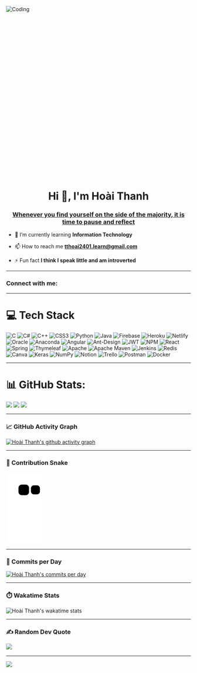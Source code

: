 <img align="right" alt="Coding" width="100%" height="500px" src="https://freenice.net/wp-content/uploads/2021/09/hinh-gif-thanh-pho-buon.gif">
<h1 align="center">Hi 👋, I'm Hoài Thanh</h1>
<h3 align="center"><a href="https://www.quora.com/What-did-Mark-Twain-mean-when-he-said-Whenever-you-find-yourself-on-the-side-of-the-majority-it-may-be-time-to-stop-and-reflect#:~:text=Mark%20Twain's%20quote%2C%20%22Whenever%20you,be%20swayed%20by%20popular%20opinion.">Whenever you find yourself on the side of the majority, it is time to pause and reflect</a></h3>

- 🌱 I’m currently learning **Information Technology**

- 📫 How to reach me **tthoai2401.learn@gmail.com**

- ⚡ Fun fact **I think I speak little and am introverted**

---

<h3 align="left">Connect with me:</h3>
<p align="left">
  <!-- Add your social media links here -->
</p>

---

# 💻 Tech Stack
![C](https://img.shields.io/badge/c-%2300599C.svg?style=for-the-badge&logo=c&logoColor=white) 
![C#](https://img.shields.io/badge/c%23-%23239120.svg?style=for-the-badge&logo=c-sharp&logoColor=white) 
![C++](https://img.shields.io/badge/c++-%2300599C.svg?style=for-the-badge&logo=c%2B%2B&logoColor=white) 
![CSS3](https://img.shields.io/badge/css3-%231572B6.svg?style=for-the-badge&logo=css3&logoColor=white) 
![Python](https://img.shields.io/badge/python-3670A0?style=for-the-badge&logo=python&logoColor=ffdd54) 
![Java](https://img.shields.io/badge/java-%23ED8B00.svg?style=for-the-badge&logo=java&logoColor=white) 
![Firebase](https://img.shields.io/badge/firebase-%23039BE5.svg?style=for-the-badge&logo=firebase) 
![Heroku](https://img.shields.io/badge/heroku-%23430098.svg?style=for-the-badge&logo=heroku&logoColor=white) 
![Netlify](https://img.shields.io/badge/netlify-%23000000.svg?style=for-the-badge&logo=netlify&logoColor=#00C7B7) 
![Oracle](https://img.shields.io/badge/Oracle-F80000?style=for-the-badge&logo=oracle&logoColor=white) 
![Anaconda](https://img.shields.io/badge/Anaconda-%2344A833.svg?style=for-the-badge&logo=anaconda&logoColor=white) 
![Angular](https://img.shields.io/badge/angular-%23DD0031.svg?style=for-the-badge&logo=angular&logoColor=white) 
![Ant-Design](https://img.shields.io/badge/-AntDesign-%230170FE?style=for-the-badge&logo=ant-design&logoColor=white) 
![JWT](https://img.shields.io/badge/JWT-black?style=for-the-badge&logo=JSON%20web%20tokens) 
![NPM](https://img.shields.io/badge/NPM-%23000000.svg?style=for-the-badge&logo=npm&logoColor=white) 
![React](https://img.shields.io/badge/react-%2320232a.svg?style=for-the-badge&logo=react&logoColor=%2361DAFB) 
![Spring](https://img.shields.io/badge/spring-%236DB33F.svg?style=for-the-badge&logo=spring&logoColor=white) 
![Thymeleaf](https://img.shields.io/badge/Thymeleaf-%23005C0F.svg?style=for-the-badge&logo=Thymeleaf&logoColor=white) 
![Apache](https://img.shields.io/badge/apache-%23D42029.svg?style=for-the-badge&logo=apache&logoColor=white) 
![Apache Maven](https://img.shields.io/badge/Apache%20Maven-C71A36?style=for-the-badge&logo=Apache%20Maven&logoColor=white) 
![Jenkins](https://img.shields.io/badge/jenkins-%232C5263.svg?style=for-the-badge&logo=jenkins&logoColor=white) 
![Redis](https://img.shields.io/badge/redis-%23DD0031.svg?style=for-the-badge&logo=redis&logoColor=white) 
![Canva](https://img.shields.io/badge/Canva-%2300C4CC.svg?style=for-the-badge&logo=Canva&logoColor=white) 
![Keras](https://img.shields.io/badge/Keras-%23D00000.svg?style=for-the-badge&logo=Keras&logoColor=white) 
![NumPy](https://img.shields.io/badge/numpy-%23013243.svg?style=for-the-badge&logo=numpy&logoColor=white) 
![Notion](https://img.shields.io/badge/Notion-%23000000.svg?style=for-the-badge&logo=notion&logoColor=white) 
![Trello](https://img.shields.io/badge/Trello-%23026AA7.svg?style=for-the-badge&logo=Trello&logoColor=white) 
![Postman](https://img.shields.io/badge/Postman-FF6C37?style=for-the-badge&logo=postman&logoColor=white) 
![Docker](https://img.shields.io/badge/docker-%230db7ed.svg?style=for-the-badge&logo=docker&logoColor=white)

---

# 📊 GitHub Stats:
![](https://github-readme-stats.vercel.app/api/top-langs/?username=TTHTech&theme=great-gatsby&hide_border=false&include_all_commits=false&count_private=false&layout=compact)
![](https://github-readme-stats.vercel.app/api?username=TTHTech&theme=great-gatsby&hide_border=false&include_all_commits=false&count_private=false)
![](https://github-readme-streak-stats.herokuapp.com/?user=TTHTech&theme=great-gatsby&hide_border=false)

---

### 📈 GitHub Activity Graph
[![Hoài Thanh's github activity graph](https://github-readme-activity-graph.vercel.app/graph?username=TTHTech&theme=react-dark)](https://github.com/ashutosh00710/github-readme-activity-graph)

---

### 🐍 Contribution Snake
![snake gif](https://github.com/TTHTech/TTHTech/blob/output/github-contribution-grid-snake.svg)

---

### 📅 Commits per Day
[![Hoài Thanh's commits per day](https://github-profile-summary-cards.vercel.app/api/cards/productive-time?username=TTHTech&theme=vue)](https://github.com/vn7n24fzkq/github-profile-summary-cards)

---

### ⏱️ Wakatime Stats
<!-- Replace with your actual Wakatime username -->
![Hoài Thanh's wakatime stats](https://github-readme-stats.vercel.app/api/wakatime?username=TTHTech&layout=compact&theme=great-gatsby)

---

### ✍️ Random Dev Quote
![](https://quotes-github-readme.vercel.app/api?type=horizontal&theme=radical)

---

[![](https://visitcount.itsvg.in/api?id=TTHTech&icon=0&color=0)](https://visitcount.itsvg.in)
